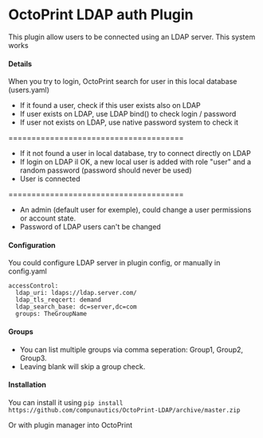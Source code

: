 OctoPrint LDAP auth Plugin
=========================

This plugin allow users to be connected using an LDAP server.
This system works 

#### Details

When you try to login, OctoPrint search for user in this local database (users.yaml)
- If it found a user, check if this user exists also on LDAP
- If user exists on LDAP, use LDAP bind() to check login / password
- If user not exists on LDAP, use native password system to check it

======================================

- If it not found a user in local database, try to connect directly on LDAP
- If login on LDAP il OK, a new local user is added with role "user" and a random password (password should never be used)
- User is connected

======================================

- An admin (default user for exemple), could change a user permissions or account state.
- Password of LDAP users can't be changed

#### Configuration

You could configure LDAP server in plugin config, or manually in config.yaml

```
accessControl:
  ldap_uri: ldaps://ldap.server.com/
  ldap_tls_reqcert: demand
  ldap_search_base: dc=server,dc=com
  groups: TheGroupName
```

#### Groups
- You can list multiple groups via comma seperation: Group1, Group2, Group3. 
- Leaving blank will skip a group check.

#### Installation

You can install it using ```pip install https://github.com/compunautics/OctoPrint-LDAP/archive/master.zip```

Or with plugin manager into OctoPrint

